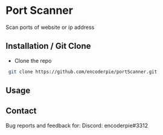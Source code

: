 # Port Scanner
Scan ports of website or ip address

## Installation / Git Clone

* Clone the repo
 ```sh
  git clone https://github.com/encoderpie/portScanner.git
 ```
 
## Usage

## Contact
Bug reports and feedback for:
Discord: encoderpie#3312
